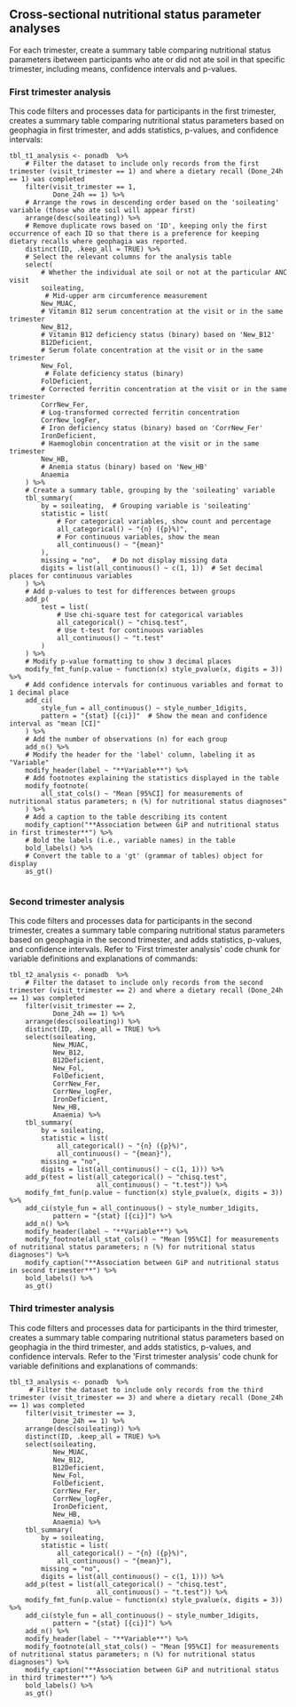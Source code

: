 ## Cross-sectional nutritional status parameter analyses

For each trimester, create a summary table comparing nutritional status parameters ibetween participants who ate or did not ate soil in that specific trimester, including means, confidence intervals and p-values.

### First trimester analysis

This code filters and processes data for participants in the first trimester, creates a summary table comparing nutritional status parameters based on geophagia in first trimester, and adds statistics, p-values, and confidence intervals:

```{r}
tbl_t1_analysis <- ponadb  %>%
    # Filter the dataset to include only records from the first trimester (visit_trimester == 1) and where a dietary recall (Done_24h == 1) was completed
    filter(visit_trimester == 1,
           Done_24h == 1) %>%
    # Arrange the rows in descending order based on the 'soileating' variable (those who ate soil will appear first)
    arrange(desc(soileating)) %>%
    # Remove duplicate rows based on 'ID', keeping only the first occurrence of each ID so that there is a preference for keeping dietary recalls where geophagia was reported.
    distinct(ID, .keep_all = TRUE) %>%
    # Select the relevant columns for the analysis table
    select(
        # Whether the individual ate soil or not at the particular ANC visit
        soileating, 
         # Mid-upper arm circumference measurement
        New_MUAC,
        # Vitamin B12 serum concentration at the visit or in the same trimester
        New_B12, 
        # Vitamin B12 deficiency status (binary) based on 'New_B12'
        B12Deficient, 
        # Serum folate concentration at the visit or in the same trimester
        New_Fol, 
         # Folate deficiency status (binary)
        FolDeficient,
        # Corrected ferritin concentration at the visit or in the same trimester
        CorrNew_Fer, 
        # Log-transformed corrected ferritin concentration
        CorrNew_logFer, 
        # Iron deficiency status (binary) based on 'CorrNew_Fer'
        IronDeficient, 
        # Haemoglobin concentration at the visit or in the same trimester
        New_HB, 
        # Anemia status (binary) based on 'New_HB' 
        Anaemia 
    ) %>%
    # Create a summary table, grouping by the 'soileating' variable
    tbl_summary(
        by = soileating,  # Grouping variable is 'soileating'
        statistic = list(
            # For categorical variables, show count and percentage
            all_categorical() ~ "{n} ({p}%)", 
            # For continuous variables, show the mean
            all_continuous() ~ "{mean}"        
        ),
        missing = "no",   # Do not display missing data
        digits = list(all_continuous() ~ c(1, 1))  # Set decimal places for continuous variables
    ) %>%
    # Add p-values to test for differences between groups
    add_p(
        test = list(
            # Use chi-square test for categorical variables
            all_categorical() ~ "chisq.test",  
            # Use t-test for continuous variables
            all_continuous() ~ "t.test"        
        )
    ) %>%
    # Modify p-value formatting to show 3 decimal places
    modify_fmt_fun(p.value ~ function(x) style_pvalue(x, digits = 3)) %>%
    # Add confidence intervals for continuous variables and format to 1 decimal place
    add_ci(
        style_fun = all_continuous() ~ style_number_1digits,  
        pattern = "{stat} [{ci}]"  # Show the mean and confidence interval as "mean [CI]"
    ) %>%
    # Add the number of observations (n) for each group
    add_n() %>%
    # Modify the header for the 'label' column, labeling it as "Variable"
    modify_header(label ~ "**Variable**") %>%
    # Add footnotes explaining the statistics displayed in the table
    modify_footnote(
        all_stat_cols() ~ "Mean [95%CI] for measurements of nutritional status parameters; n (%) for nutritional status diagnoses"
    ) %>%
    # Add a caption to the table describing its content
    modify_caption("**Association between GiP and nutritional status in first trimester**") %>%
    # Bold the labels (i.e., variable names) in the table
    bold_labels() %>%
    # Convert the table to a 'gt' (grammar of tables) object for display
    as_gt()


```

### Second trimester analysis

This code filters and processes data for participants in the second trimester, creates a summary table comparing nutritional status parameters based on geophagia in the second trimester, and adds statistics, p-values, and confidence intervals. Refer to 'First trimester analysis' code chunk for variable definitions and explanations of commands:

```{r}
tbl_t2_analysis <- ponadb  %>%
    # Filter the dataset to include only records from the second trimester (visit_trimester == 2) and where a dietary recall (Done_24h == 1) was completed
    filter(visit_trimester == 2,
           Done_24h == 1) %>%
    arrange(desc(soileating)) %>%
    distinct(ID, .keep_all = TRUE) %>%
    select(soileating,
           New_MUAC,
           New_B12,
           B12Deficient,
           New_Fol,
           FolDeficient,
           CorrNew_Fer,
           CorrNew_logFer,
           IronDeficient,
           New_HB,
           Anaemia) %>%
    tbl_summary(
        by = soileating,
        statistic = list(
            all_categorical() ~ "{n} ({p}%)",
            all_continuous() ~ "{mean}"),
        missing = "no",
        digits = list(all_continuous() ~ c(1, 1))) %>%
    add_p(test = list(all_categorical() ~ "chisq.test",
                      all_continuous() ~ "t.test")) %>%
    modify_fmt_fun(p.value ~ function(x) style_pvalue(x, digits = 3)) %>%
    add_ci(style_fun = all_continuous() ~ style_number_1digits,
           pattern = "{stat} [{ci}]") %>%
    add_n() %>%
    modify_header(label ~ "**Variable**") %>%
    modify_footnote(all_stat_cols() ~ "Mean [95%CI] for measurements of nutritional status parameters; n (%) for nutritional status diagnoses") %>%
    modify_caption("**Association between GiP and nutritional status in second trimester**") %>%
    bold_labels() %>%
    as_gt()
```

### Third trimester analysis

This code filters and processes data for participants in the third trimester, creates a summary table comparing nutritional status parameters based on geophagia in the third trimester, and adds statistics, p-values, and confidence intervals. Refer to the 'First trimester analysis' code chunk for variable definitions and explanations of commands:

```{r}
tbl_t3_analysis <- ponadb  %>%
     # Filter the dataset to include only records from the third trimester (visit_trimester == 3) and where a dietary recall (Done_24h == 1) was completed
    filter(visit_trimester == 3,
           Done_24h == 1) %>%
    arrange(desc(soileating)) %>%
    distinct(ID, .keep_all = TRUE) %>%
    select(soileating,
           New_MUAC,
           New_B12,
           B12Deficient,
           New_Fol,
           FolDeficient,
           CorrNew_Fer,
           CorrNew_logFer,
           IronDeficient,
           New_HB,
           Anaemia) %>%
    tbl_summary(
        by = soileating,
        statistic = list(
            all_categorical() ~ "{n} ({p}%)",
            all_continuous() ~ "{mean}"),
        missing = "no",
        digits = list(all_continuous() ~ c(1, 1))) %>%
    add_p(test = list(all_categorical() ~ "chisq.test",
                      all_continuous() ~ "t.test")) %>%
    modify_fmt_fun(p.value ~ function(x) style_pvalue(x, digits = 3)) %>%
    add_ci(style_fun = all_continuous() ~ style_number_1digits,
           pattern = "{stat} [{ci}]") %>%
    add_n() %>%
    modify_header(label ~ "**Variable**") %>%
    modify_footnote(all_stat_cols() ~ "Mean [95%CI] for measurements of nutritional status parameters; n (%) for nutritional status diagnoses") %>%
    modify_caption("**Association between GiP and nutritional status in third trimester**") %>%
    bold_labels() %>%
    as_gt()
```
